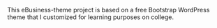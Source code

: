 This eBusiness-theme project is based on a free Bootstrap WordPress theme that I customized for learning purposes on college. 
